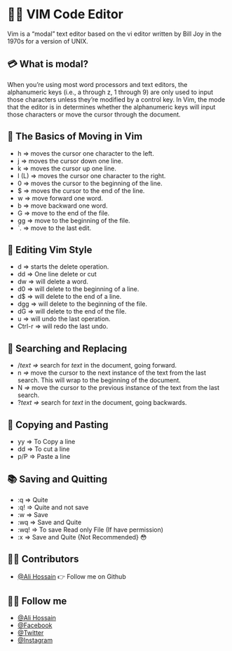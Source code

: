 # 🧑‍💻 VIM Code Editor

Vim is  a “modal” text editor based on the vi editor written by Bill Joy in the 1970s for a version of UNIX. 


## 💳 What is modal? 

When you’re using most word processors and text editors, the alphanumeric keys (i.e., a through z, 1 through 9) are only used to input those characters unless they’re modified by a control key. In Vim, the mode that the editor is in determines whether the alphanumeric keys will input those characters or move the cursor through the document.


## 📖 The Basics of Moving in Vim

- h  ⇒ moves the cursor one character to the left.
- j  ⇒ moves the cursor down one line.
- k  ⇒ moves the cursor up one line.
- l (L)  ⇒ moves the cursor one character to the right.
- 0  ⇒ moves the cursor to the beginning of the line.
- $  ⇒ moves the cursor to the end of the line.
- w ⇒ move forward one word.
- b ⇒ move backward one word.
- G ⇒ move to the end of the file.
- gg ⇒ move to the beginning of the file.
- `.  ⇒  move to the last edit.


## 📝 Editing Vim Style

- d ⇒ starts the delete operation.
- dd ⇒ One line delete or cut
- dw ⇒ will delete a word.
- d0 ⇒ will delete to the beginning of a line.
- d$ ⇒ will delete to the end of a line.
- dgg ⇒ will delete to the beginning of the file.
- dG ⇒ will delete to the end of the file.
- u ⇒ will undo the last operation.
- Ctrl-r ⇒ will redo the last undo.


## 🔎 Searching and Replacing

- /*text* *⇒* search for *text* in the document, going forward.
- n *⇒* move the cursor to the next instance of the text from the last search. This will wrap to the beginning of the document.
- N *⇒* move the cursor to the previous instance of the text from the last search.
- ?*text ⇒* search for *text* in the document, going backwards.


## 📑 Copying and Pasting

- yy ⇒ To Copy a line
- dd ⇒ To cut a line
- p/P ⇒ Paste a line


## 📚 Saving and Quitting

- :q ⇒ Quite
- :q! ⇒ Quite and not save
- :w ⇒ Save
- :wq ⇒ Save and Quite
- :wq! ⇒ To save Read only File (If have permission)
- :x ⇒ Save and Quite {Not Recommended} 😳


## 🧑‍💻 Contributors
- [@Ali Hossain](https://github.com/shovoalways/) 👉 Follow me on Github

## 🧑‍💻 Follow me
- [@Ali Hossain](https://github.com/shovoalways/) 
- [@Facebook](https://facebook.com/shovoalways/) 
- [@Twitter](https://twitter.com/shovoalways/) 
- [@Instagram](https://instagram.com/shovoalways/) 
